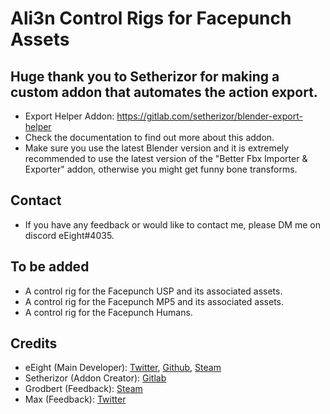 # Ali3n Control Rigs for Facepunch Assets

## Huge thank you to Setherizor for making a custom addon that automates the action export.

* Export Helper Addon: https://gitlab.com/setherizor/blender-export-helper
* Check the documentation to find out more about this addon.
* Make sure you use the latest Blender version and it is extremely recommended to use the latest version of the "Better Fbx Importer & Exporter" addon, otherwise you might get funny bone transforms.

## Contact

* If you have any feedback or would like to contact me, please DM me on discord eEight#4035.

## To be added

* A control rig for the Facepunch USP and its associated assets.
* A control rig for the Facepunch MP5 and its associated assets.
* A control rig for the Facepunch Humans.

## Credits 

* eEight (Main Developer): [Twitter](https://twitter.com/eE1ght), [Github](https://github.com/eEight-dev), [Steam](https://steamcommunity.com/id/eE1ght)
* Setherizor (Addon Creator): [Gitlab](https://gitlab.com/setherizor)
* Grodbert (Feedback): [Steam](https://steamcommunity.com/id/Grodbert)
* Max (Feedback): [Twitter](https://twitter.com/maxlebled)